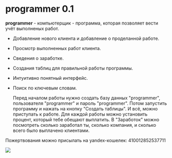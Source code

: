 # programmer 0.1

**programmer** - компьютерщик - программа, которая позволяет вести учёт выполненых работ. <br>
* Добавление нового клиента и добавление о проделанной работе.
* Просмотр выполненных работ клиента.
* Сведения о заработке.
* Создания таблиц для правильной работы программы.
* Интуитивно понятный интерфейс.
* Поиск по ключевым словам.

	Перед началом работы нужно создать базу данных "programmer", пользователя "programmer" и пароль "programmer".
Потом запустить программу и нажать на кнопку "Создать таблицы". И всё, можно приступать к работе. Для каждой работы можно установить процент,
который тебе обещают выплатить. В "Заработок" можно посмотреть сколько заработал ты, сколько компания, и сколько всего было выплачено клиентами.


Пожертвования можно присылать на yandex-кошелек: 410012852537711

![](http://s1.uploadpics.ru/images/b1UcMo93fm.png)
